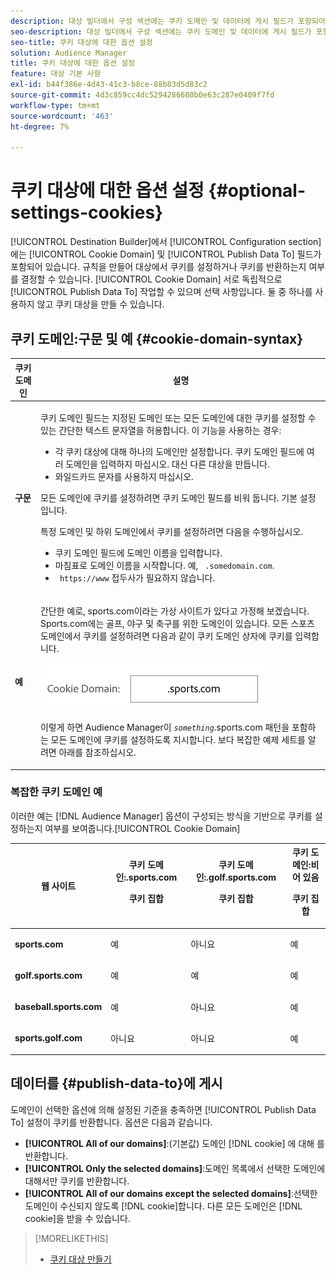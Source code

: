 ```yaml
---
description: 대상 빌더에서 구성 섹션에는 쿠키 도메인 및 데이터에 게시 필드가 포함되어 있습니다. 규칙을 만들어 대상에서 쿠키를 설정하거나 쿠키를 반환하는지 여부를 결정할 수 있습니다. 쿠키 도메인 및 데이터 게시 와는 독립적으로 작동하며 선택 사항입니다. 둘 중 하나를 사용하지 않고 쿠키 대상을 만들 수 있습니다.
seo-description: 대상 빌더에서 구성 섹션에는 쿠키 도메인 및 데이터에 게시 필드가 포함되어 있습니다. 규칙을 만들어 대상에서 쿠키를 설정하거나 쿠키를 반환하는지 여부를 결정할 수 있습니다. 쿠키 도메인 및 데이터 게시 와는 독립적으로 작동하며 선택 사항입니다. 둘 중 하나를 사용하지 않고 쿠키 대상을 만들 수 있습니다.
seo-title: 쿠키 대상에 대한 옵션 설정
solution: Audience Manager
title: 쿠키 대상에 대한 옵션 설정
feature: 대상 기본 사항
exl-id: b44f386e-4d43-41c3-b8ce-88b83d5d83c2
source-git-commit: 4d3c859cc4dc5294286680b0e63c287e0409f7fd
workflow-type: tm+mt
source-wordcount: '463'
ht-degree: 7%

---
```


# 쿠키 대상에 대한 옵션 설정 {#optional-settings-cookies}

[!UICONTROL Destination Builder]에서 [!UICONTROL Configuration section]에는 [!UICONTROL Cookie Domain] 및 [!UICONTROL Publish Data To] 필드가 포함되어 있습니다. 규칙을 만들어 대상에서 쿠키를 설정하거나 쿠키를 반환하는지 여부를 결정할 수 있습니다. [!UICONTROL Cookie Domain] 서로 독립적으로  [!UICONTROL Publish Data To] 작업할 수 있으며 선택 사항입니다. 둘 중 하나를 사용하지 않고 쿠키 대상을 만들 수 있습니다.

## 쿠키 도메인:구문 및 예 {#cookie-domain-syntax}

<!-- cookie-destination-options.xml -->

<table id="table_4F4F7562AFEE49F8917AAE5712B5CCE4"> 
 <thead> 
  <tr> 
   <th colname="col1" class="entry"> 쿠키 도메인 </th> 
   <th colname="col2" class="entry"> 설명 </th> 
  </tr>
 </thead>
 <tbody> 
  <tr> 
   <td colname="col1"> <p><b>구문</b> </p> </td> 
   <td colname="col2"> <p><span class="wintitle"> 쿠키 도메인</span> 필드는 지정된 도메인 또는 모든 도메인에 대한 쿠키를 설정할 수 있는 간단한 텍스트 문자열을 허용합니다. 이 기능을 사용하는 경우: </p> <p> 
     <ul id="ul_473CB59F2C0C4B358201BE5C8B27D73D"> 
      <li id="li_4E7F4691C1B54415963F7D5AA1558C9A">각 쿠키 대상에 대해 하나의 도메인만 설정합니다. <span class="wintitle"> 쿠키 도메인</span> 필드에 여러 도메인을 입력하지 마십시오. 대신 다른 <span class="wintitle"> 대상</span>을 만듭니다. </li> 
      <li id="li_AEBF5C5F3C264C5EA4A2A6063C3F377D">와일드카드 문자를 사용하지 마십시오. </li> 
     </ul> </p> <p> 모든 도메인에 쿠키를 설정하려면 <span class="wintitle"> 쿠키 도메인</span> 필드를 비워 둡니다. 기본 설정입니다. </p> <p>특정 도메인 및 하위 도메인에서 쿠키를 설정하려면 다음을 수행하십시오. </p> <p> 
     <ul id="ul_F25BC0D8C40641A2A5CA338E5C258435"> 
      <li id="li_E236D8DEE4F24F9BBA36074F7049C12C"><span class="wintitle"> 쿠키 도메인</span> 필드에 도메인 이름을 입력합니다. </li> 
      <li id="li_0471C198EE344DE5963A3C2F70B9E78B">마침표로 도메인 이름을 시작합니다. 예, <code> .somedomain.com</code>. </li> 
      <li id="li_73D06F2BEF45487280C2245E1F6B8ED0"><code> https://www</code> 접두사가 필요하지 않습니다. </li> 
     </ul> </p> </td> 
  </tr> 
  <tr> 
   <td colname="col1"> <p><b>예</b> </p> </td> 
   <td colname="col2"> <p>간단한 예로, sports.com이라는 가상 사이트가 있다고 가정해 보겠습니다. Sports.com에는 골프, 야구 및 축구를 위한 도메인이 있습니다. 모든 스포츠 도메인에서 쿠키를 설정하려면 다음과 같이 <span class="wintitle"> 쿠키 도메인</span> 상자에 쿠키를 입력합니다. </p> <p> <img src="assets/sports-domain.png" id="image_8883477BB3B543648C97A441AD34C6DE" /> </p> <p>이렇게 하면 <span class="keyword"> Audience Manager</span>이 <code><i>something</i></code>.sports.com 패턴을 포함하는 모든 도메인에 쿠키를 설정하도록 지시합니다. 보다 복잡한 예제 세트를 알려면 아래를 참조하십시오. </p> </td> 
  </tr> 
 </tbody> 
</table>

### 복잡한 쿠키 도메인 예

이러한 예는 [!DNL Audience Manager] 옵션이 구성되는 방식을 기반으로 쿠키를 설정하는지 여부를 보여줍니다.[!UICONTROL Cookie Domain]

<table id="table_3A7B9479CDA6493FA8104D8D9841E914"> 
 <thead> 
  <tr> 
   <th colname="col1" class="entry"> 웹 사이트 </th> 
   <th colname="col2" class="entry">쿠키 도메인:.sports.com <p>쿠키 집합 </p> </th> 
   <th colname="col3" class="entry">쿠키 도메인:.golf.sports.com <p>쿠키 집합 </p> </th> 
   <th colname="col4" class="entry">쿠키 도메인:비어 있음 <p>쿠키 집합 </p> </th> 
  </tr> 
 </thead>
 <tbody> 
  <tr> 
   <td colname="col1"> <p> <b>sports.com</b> </p> </td> 
   <td colname="col2"> 예 </td> 
   <td colname="col3"> 아니요 </td> 
   <td colname="col4"> 예 </td> 
  </tr> 
  <tr> 
   <td colname="col1"> <p> <b>golf.sports.com</b> </p> </td> 
   <td colname="col2"> 예 </td> 
   <td colname="col3"> 예 </td> 
   <td colname="col4"> 예 </td> 
  </tr> 
  <tr> 
   <td colname="col1"> <p> <b>baseball.sports.com</b> </p> </td> 
   <td colname="col2"> 예 </td> 
   <td colname="col3"> 아니요 </td> 
   <td colname="col4"> 예 </td> 
  </tr> 
  <tr> 
   <td colname="col1"> <p> <b>sports.golf.com</b> </p> </td> 
   <td colname="col2"> 아니요 </td> 
   <td colname="col3"> 아니요 </td> 
   <td colname="col4"> 예 </td> 
  </tr> 
 </tbody> 
</table>

## 데이터를 {#publish-data-to}에 게시

도메인이 선택한 옵션에 의해 설정된 기준을 충족하면 [!UICONTROL Publish Data To] 설정이 쿠키를 반환합니다. 옵션은 다음과 같습니다.

* **[!UICONTROL All of our domains]**:(기본값) 도메인 [!DNL cookie] 에 대해 를 반환합니다.
* **[!UICONTROL Only the selected domains]**:도메인 목록에서 선택한 도메인에 대해서만 쿠키를 반환합니다.
* **[!UICONTROL All of our domains except the selected domains]**:선택한 도메인이 수신되지 않도록  [!DNL cookie]합니다. 다른 모든 도메인은 [!DNL cookie]을 받을 수 있습니다.

>[!MORELIKETHIS]
>
>* [쿠키 대상 만들기](../../features/destinations/create-cookie-destination.md)

